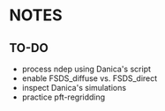 # NOTES

## TO-DO
- process ndep using Danica's script
- enable FSDS_diffuse vs. FSDS_direct
- inspect Danica's simulations
- practice pft-regridding


